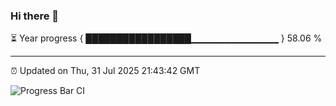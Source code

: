 ### Hi there 👋

⏳ Year progress { █████████████████▁▁▁▁▁▁▁▁▁▁▁▁▁ } 58.06 %

---

⏰ Updated on Thu, 31 Jul 2025 21:43:42 GMT

![Progress Bar CI](https://github.com/IshwaranRudhara/GIT-ACTION/workflows/Progress%20Bar%20CI/badge.svg)
